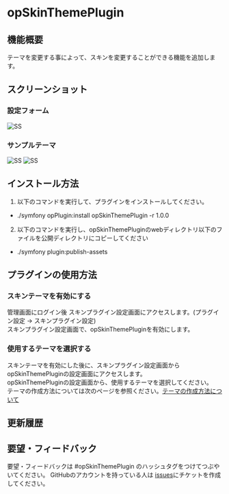 opSkinThemePlugin
======================

## 機能概要
テーマを変更する事によって、スキンを変更することができる機能を追加します。

## スクリーンショット
### 設定フォーム
![SS](https://raw.github.com/suzuki-mar/opSkinThemePlugin/master/doc/img/setting.png)
### サンプルテーマ
![SS](https://raw.github.com/suzuki-mar/opSkinThemePlugin/master/doc/img/united.png) ![SS](https://raw.github.com/suzuki-mar/opSkinThemePlugin/master/doc/img/cerulean.png)

## インストール方法
1. 以下のコマンドを実行して、プラグインをインストールしてください。
 * ./symfony opPlugin:install opSkinThemePlugin -r 1.0.0
2. 以下のコマンドを実行し、opSkinThemePluginのwebディレクトリ以下のファイルを公開ディレクトリにコピーしてください
 * ./symfony plugin:publish-assets

## プラグインの使用方法

### スキンテーマを有効にする
管理画面にログイン後 スキンプラグイン設定画面にアクセスします。(プラグイン設定 -> スキンプラグイン設定)  
  スキンプラグイン設定画面で、opSkinThemePluginを有効にします。

### 使用するテーマを選択する
スキンテーマを有効にした後に、スキンプラグイン設定画面からopSkinThemePluginの設定画面にアクセスします。  
  opSkinThemePluginの設定画面から、使用するテーマを選択してください。       
  テーマの作成方法については次のページを参照ください。[テーマの作成方法について](https://github.com/suzuki-mar/opSkinThemePlugin/blob/master/doc/how_to_make_theme.md)


更新履歴
--------



要望・フィードバック
----------
要望・フィードバックは #opSkinThemePlugin のハッシュタグをつけてつぶやいてください。
  GitHubのアカウントを持っている人は [issues](https://github.com/suzuki-mar/opSkinThemePlugin/issues)にチケットを作成してください。